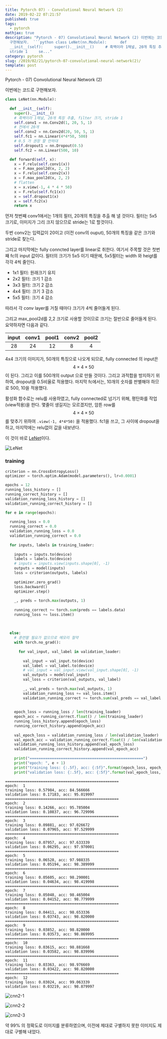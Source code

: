 ```yaml
---
title: Pytorch 07) - Convolutional Neural Network (2)
date: 2019-02-22 07:21:57
published: true
tags:
  - pytorch
mathjax: true
description: "Pytorch - 07) Convolutional Neural Network (2) 이번에는 코드로
  구현해보자.  ```python class LeNet(nn.Module):      def
  __init__(self):     super().__init__()     # 흑백이라 1채널, 20개 특징 추출, filter 크기,
  stride 1     se..."
category: pytorch
slug: /2019/02/21/pytorch-07-convolutional-neural-network(2)/
template: post
---
```

Pytorch - 07) Convolutional Neural Network (2)

이번에는 코드로 구현해보자.

```python
class LeNet(nn.Module):
  
  def __init__(self):
    super().__init__()
    # 흑백이라 1채널, 20개 특징 추출, filter 크기, stride 1
    self.conv1 = nn.Conv2d(1, 20, 5, 1)
    # 전에서 20개
    self.conv2 = nn.Conv2d(20, 50, 5, 1)
    self.fc1 = nn.Linear(4*4*50, 500)
    # 0.5 가 권장 할 만하대
    self.dropout1 = nn.Dropout(0.5)
    self.fc2 = nn.Linear(500, 10)

  def forward(self, x):
    x = F.relu(self.conv1(x))
    x = F.max_pool2d(x, 2, 2)
    x = F.relu(self.conv2(x))
    x = F.max_pool2d(x, 2, 2)
    # flatten
    x = x.view(-1, 4 * 4 * 50)
    x = F.relu(self.fc1(x))
    x = self.dropout1(x)
    x = self.fc2(x)
    return x
```

먼저 첫번째 conv1애서는 1개의 필터, 20개의 특징을 추출 해 낼 것이다. 필터는 5x5 크기로, 이미지가 그리 크지 않으므로 stride는 1로 할것이다. 

두번 conv2는 입력값이 20이고 (이전 conv의 ouput), 50개의 특징을 같은 크기와 stride로 찾는다.

그리고 마지막에는 fully conncted layer를 linear로 취한다. 여기서 주목할 것은 첫번째 fc의 input 값이다. 필터의 크기가 5x5 이기 때문에, 5x5필터는 width 와 heigt를 각각 4씩 줄인다. 

- 1x1 필터: 원래크기 유지
- 2x2 필터: 크기 1 감소
- 3x3 필터: 크기 2 감소
- 4x4 필터: 크기 3 감소
- 5x5 필터: 크기 4 감소

따라서 각 conv layer를 거칠 때마다 크기가 4씩 줄어들게 된다. 

그리고 max_pool2d를 2,2 크기로 사용할 것이므로 크기는 절반으로 줄어들게 된다. 요약하자면 다음과 같다.

| input | conv1 | pool1 | conv2 | pool2 |
|:-----:|:-----:|:-----:|:-----:|:-----:|
| 28    | 24    | 12    | 8     | 4     |

4x4 크기의 이미지가, 50개의 특징으로 나오게 되므로, fully connected 의 input은 $$4\times 4 \times 50$$이 된다. 그리고 이를 500개의 output 으로 만들 것이다. 그리고 과적합을 방지하기 위하여, dropout을 0.5비율로 적용했다. 마지막 fc에서는, 10개의 숫자를 판별해야 하므로 500, 10을 적용했다.

활성화 함수로는 relu를 사용하였고, fully connected로 넘기기 위해, 평탄화를 작업(view적용)을 한다. 몇줄이 생길지는 모르겠지만, 암튼 row를 $$4\times 4 \times 50$$를 맞추기 위하여 `.view(-1, 4*4*50)` 을 적용했다. fc1을 쓰고, 그 사이에 dropout을 하고, 마지막에는 relu없이 값을 내보낸다.

이 것이 바로 [LeNet](https://www.researchgate.net/figure/Structure-of-LeNet-5_fig1_312170477)이다.

![LeNet](https://www.researchgate.net/profile/Yiren_Zhou/publication/312170477/figure/fig1/AS:448817725218816@1484017892071/Structure-of-LeNet-5.png)

### training

```python
criterion = nn.CrossEntropyLoss()
optimizer = torch.optim.Adam(model.parameters(), lr=0.0001)

epochs = 12
running_loss_history = []
running_correct_history = []
validation_running_loss_history = [] 
validation_running_correct_history = []

for e in range(epochs):
  
  running_loss = 0.0
  running_correct = 0.0
  validation_running_loss = 0.0
  validation_running_correct = 0.0
  
  for inputs, labels in training_loader:    
     
    inputs = inputs.to(device)
    labels = labels.to(device)
    # inputs = inputs.view(inputs.shape[0], -1)
    outputs = model(inputs)
    loss = criterion(outputs, labels)
    
    optimizer.zero_grad()
    loss.backward()
    optimizer.step()
    
    _, preds = torch.max(outputs, 1)
    
    running_correct += torch.sum(preds == labels.data)
    running_loss += loss.item()
    
    
    
  else:    
    # 훈련팔 필요가 없으므로 메모리 절약
    with torch.no_grad():
      
      for val_input, val_label in validation_loader:
        
        val_input = val_input.to(device)
        val_label = val_label.to(device)
        # val_input = val_input.view(val_input.shape[0], -1)
        val_outputs = model(val_input)
        val_loss = criterion(val_outputs, val_label)
        
        _, val_preds = torch.max(val_outputs, 1)
        validation_running_loss += val_loss.item()
        validation_running_correct += torch.sum(val_preds == val_label.data) 
    
    
    epoch_loss = running_loss / len(training_loader)
    epoch_acc = running_correct.float() / len(training_loader)
    running_loss_history.append(epoch_loss)
    running_correct_history.append(epoch_acc)
    
    val_epoch_loss = validation_running_loss / len(validation_loader)
    val_epoch_acc = validation_running_correct.float() / len(validation_loader)
    validation_running_loss_history.append(val_epoch_loss)
    validation_running_correct_history.append(val_epoch_acc)
    
    print("===================================================")
    print("epoch: ", e + 1)
    print("training loss: {:.5f}, acc: {:5f}".format(epoch_loss, epoch_acc))
    print("validation loss: {:.5f}, acc: {:5f}".format(val_epoch_loss, val_epoch_acc))
```

```
===================================================
epoch:  1
training loss: 0.57984, acc: 84.566666
validation loss: 0.17183, acc: 95.019997
===================================================
epoch:  2
training loss: 0.14266, acc: 95.785004
validation loss: 0.10837, acc: 96.729996
===================================================
epoch:  3
training loss: 0.09881, acc: 97.026672
validation loss: 0.07965, acc: 97.529999
===================================================
epoch:  4
training loss: 0.07957, acc: 97.633339
validation loss: 0.06295, acc: 97.970001
===================================================
epoch:  5
training loss: 0.06528, acc: 97.988335
validation loss: 0.05194, acc: 98.389999
===================================================
epoch:  6
training loss: 0.05605, acc: 98.290001
validation loss: 0.04634, acc: 98.419998
===================================================
epoch:  7
training loss: 0.05048, acc: 98.465004
validation loss: 0.04152, acc: 98.779999
===================================================
epoch:  8
training loss: 0.04411, acc: 98.653336
validation loss: 0.03743, acc: 98.820000
===================================================
epoch:  9
training loss: 0.03852, acc: 98.820000
validation loss: 0.03573, acc: 98.869995
===================================================
epoch:  10
training loss: 0.03615, acc: 98.881668
validation loss: 0.03582, acc: 98.839996
===================================================
epoch:  11
training loss: 0.03363, acc: 98.976669
validation loss: 0.03422, acc: 98.820000
===================================================
epoch:  12
training loss: 0.03024, acc: 99.063339
validation loss: 0.03219, acc: 98.879997
```

![cnn2-1](../images/cnn2-1.png)

![cnn2-2](../images/cnn2-2.png)

![cnn2-3](../images/cnn2-3.png)

약 99% 의 정확도로 이미지를 분류하였으며, 이전에 제대로 구별하지 못한 이미지도 제대로 구별해 내었다.

